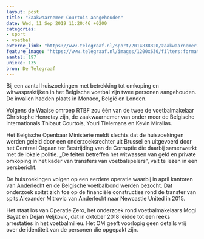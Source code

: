 ```yaml
---
layout: post
title: "Zaakwaarnemer Courtois aangehouden"
date: Wed, 11 Sep 2019 11:20:46 +0200
categories: 
- sport 
- voetbal 
externe_link: "https://www.telegraaf.nl/sport/2014838820/zaakwaarnemer-courtois-aangehouden"
feature_image: "https://www.telegraaf.nl/images/1200x630/filters:format(jpeg):quality(80)/cdn-kiosk-api.telegraaf.nl/cc563110-d477-11e9-baff-02d2fb1aa1d7.jpg"
aantal: 197
unieke: 135
bron: De Telegraaf
---
```


<p class="intro">Bij een aantal huiszoekingen met betrekking tot omkoping en witwaspraktijken in het Belgische voetbal zijn twee personen aangehouden. De invallen hadden plaats in Monaco, België en Londen.</p> <p>Volgens de Waalse omroep RTBF zou één van de twee de voetbalmakelaar Christophe Henrotay zijn, de zaakwaarnemer van onder meer de Belgische internationals Thibaut Courtois, Youri Tielemans en Kevin Mirallas.</p><p>Het Belgische Openbaar Ministerie meldt slechts dat de huiszoekingen werden geleid door een onderzoeksrechter uit Brussel en uitgevoerd door het Centraal Orgaan ter Bestrijding van de Corruptie die daarbij samenwerkt met de lokale politie. „De feiten betreffen het witwassen van geld en private omkoping in het kader van transfers van voetbalspelers”, valt te lezen in een persbericht.</p><p>De huiszoekingen volgen op een eerdere operatie waarbij in april kantoren van Anderlecht en de Belgische voetbalbond werden bezocht. Dat onderzoek spitst zich toe op de financiële constructies rond de transfer van spits Alexander Mitrovic van Anderlecht naar Newcastle United in 2015.</p><p>Het staat los van Operatie Zero, het onderzoek rond voetbalmakelaars Mogi Bayat en Dejan Veljkovic, dat in oktober 2018 leidde tot een reeks arrestaties in het voetbalmilieu. Het OM geeft voorlopig geen details vrij over de identiteit van de personen die opgepakt zijn.</p>
